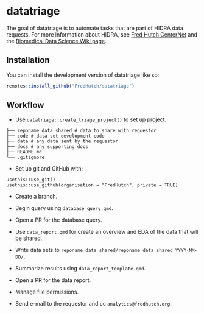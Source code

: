 
<!-- README.md is generated from README.Rmd. Please edit that file -->

# datatriage

<!-- badges: start -->
<!-- badges: end -->

The goal of datatriage is to automate tasks that are part of HIDRA data
requests. For more information about HIDRA, see 
[Fred Hutch CenterNet](https://centernet.fredhutch.org/u/data-science-lab/patient-data.html)
and the 
[Biomedical Data Science Wiki page](https://sciwiki.fredhutch.org/datascience/patient-data/).

## Installation

You can install the development version of datatriage like so:

``` r
remotes::install_github("FredHutch/datatriage")
```

## Workflow

- Use `datatriage::create_triage_project()` to set up project.

<!-- -->

    ├── reponame_data_shared # data to share with requestor
    ├── code # data set development code
    ├── data # any data sent by the requestor
    ├── docs # any supporting docs
    ├── README.md 
    └── .gitignore

- Set up git and GitHub with:

```
usethis::use_git()
usethis::use_github(organisation = "FredHutch", private = TRUE)
```

- Create a branch.

- Begin query using `database_query.qmd`.

- Open a PR for the database query.

- Use `data_report.qmd` for create an overview and EDA of the data that will be 
shared.

- Write data sets to `reponame_data_shared/reponame_data_shared_YYYY-MM-DD/`.

- Summarize results using `data_report_template.qmd`.

- Open a PR for the data report. 

- Manage file permissions.

- Send e-mail to the requestor and cc `analytics@fredhutch.org`.
